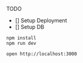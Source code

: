 TODO

- [] Setup Deployment
- [] Setup DB

```
npm install
npm run dev
```

```
open http://localhost:3000
```
